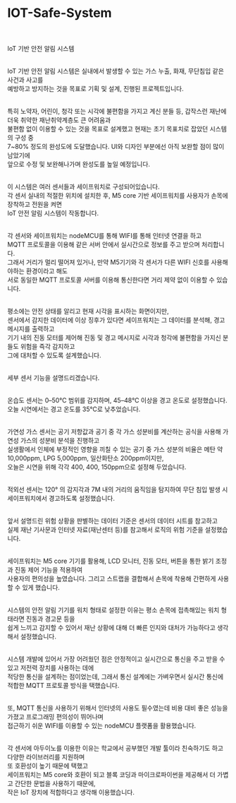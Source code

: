 # IOT-Safe-System <br><br>

IoT 기반 안전 알림 시스템<br><br>

IoT 기반 안전 알림 시스템은 실내에서 발생할 수 있는 가스 누출, 화재, 무단침입 같은 사건과 사고를<br>
예방하고 방지하는 것을 목표로 기획 및 설계, 진행된 프로젝트입니다.<br><br>

특히 노약자, 어린이, 청각 또는 시각에 불편함을 가지고 계신 분들 등, 갑작스런 재난에 더욱 취약한 재난취약계층도 큰 어려움과 <br>
불편함 없이 이용할 수 있는 것을 목표로 설계했고 현재는 초기 목표치로 잡았던 시스템의 구성 중<br>
7~80% 정도의 완성도에 도달했습니다. UI와 디자인 부분에선 아직 보완할 점이 많이 남았기에<br>
앞으로 수정 및 보완해나가며 완성도를 높일 예정입니다.<br><br>

이 시스템은 여러 센서들과 세이프워치로 구성되어있습니다.<br>
각 센서 실내의 적절한 위치에 설치한 후, M5 core 기반 세이프워치를 사용자가 손목에 장착하고 전원을 켜면<br>
IoT 안전 알림 시스템이 작동합니다.<br><br>

각 센서와 세이프워치는 nodeMCU를 통해 WIFI를 통해 인터넷 연결을 하고<br>
MQTT 프로토콜을 이용해 같은 서버 안에서 실시간으로 정보를 주고 받으며 처리합니다.<br>
그래서 거리가 멀리 떨어져 있거나, 만약 M5기기와 각 센서가 다른 WIFI 신호를 사용해야하는 환경이라고 해도<br>
서로 동일한 MQTT 프로토콜 서버를 이용해 통신한다면 거리 제약 없이 이용할 수 있습니다.<br><br>

평소에는 안전 상태를 알리고 현재 시각을 표시하는 화면이지만,<br>
센서에서 감지한 데이터에 이상 징후가 있다면 세이프워치는 그 데이터를 분석해, 경고 메시지를 출력하고<br>
기기 내의 진동 모터를 제어해 진동 및 경고 메시지로 시각과 청각에 불편함을 가지신 분들도 위험을 즉각 감지하고<br>
그에 대처할 수 있도록 설계했습니다.<br><br>

세부 센서 기능을 설명드리겠습니다.<br><br>

온습도 센서는 0–50℃ 범위를 감지하며, 45–48℃ 이상을 경고 온도로 설정했습니다.<br> 
오늘 시연에서는 경고 온도를 35℃로 낮추었습니다.<br><br>

가연성 가스 센서는 공기 저항값과 공기 중 각 가스 성분비를 계산하는 공식을 사용해 가연성 가스의 성분비 분석을 진행하고<br>
실생활에서 인체에 부정적인 영향을 끼칠 수 있는 공기 중 가스 성분의 비율은 메탄 약 10,000ppm, LPG 5,000ppm, 일산화탄소 200ppm이지만,<br>
오늘은 시연을 위해 각각 400, 400, 150ppm으로 설정해 두었습니다.<br><br>

적외선 센서는 120° 의 감지각과 7M 내의 거리의 움직임을 탐지하여 무단 침입 발생 시<br>
세이프워치에서 경고하도록 설정했습니다.<br><br>

앞서 설명드린 위험 상황을 판별하는 데이터 기준은 센서의 데이터 시트를 참고하고<br>
실제 재난 기사문과 인터넷 자료(재난센터 등)를 참고해서 로직의 위험 기준을 설정했습니다.<br><br>

세이프워치는 M5 core 기기를 활용해, LCD 모니터, 진동 모터, 버튼을 통한 밝기 조정과 진동 제어 기능을 적용하여<br>
사용자의 편의성을 높였습니다. 그리고 스트랩을 결합해서 손목에 착용해 간편하게 사용할 수 있게 했습니다.<br><br>

시스템의 안전 알림 기기를 워치 형태로 설정한 이유는 평소 손목에 접촉해있는 워치 형태라면 진동과 경고문 등을<br>
쉽게 느끼고 감지할 수 있어서 재난 상황에 대해 더 빠른 인지와 대처가 가능하다고 생각해서 설정했습니다.<br><br> 

시스템 개발에 있어서 가장 어려웠던 점은 안정적이고 실시간으로 통신을 주고 받을 수 있고 저전력 장치를 사용하는 데에<br>
적당한 통신을 설계하는 점이었는데, 그래서 통신 설계에는 가벼우면서 실시간 통신에 적합한 MQTT 프로토콜 방식을 택했습니다.<br><br>

또, MQTT 통신을 사용하기 위해서 인터넷의 사용도 필수였는데 비용 대비 좋은 성능을 가졌고 프로그래밍 편의성이 뛰어나며<br>
접근하기 쉬운 WIFI를 이용할 수 있는 nodeMCU 플랫폼을 활용했습니다.<br><br>

각 센서에 아두이노를 이용한 이유는 학교에서 공부했던 개발 툴이라 친숙하기도 하고 다양한 라이브러리를 지원하며<br>
또 호환성이 높기 때문에 택했고<br>
세이프워치는 M5 core와 호환이 되고 블록 코딩과 마이크로파이썬을 제공해서 더 가볍고 간단한 문법을 사용하기 때문에,<br>
작은 IoT 장치에 적합하다고 생각해 이용했습니다.
